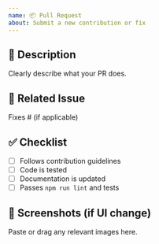 ```yaml
---
name: 📦 Pull Request
about: Submit a new contribution or fix
---
```


## 🧠 Description

Clearly describe what your PR does.

## 🧪 Related Issue

Fixes # (if applicable)

## ✅ Checklist

- [ ] Follows contribution guidelines
- [ ] Code is tested
- [ ] Documentation is updated
- [ ] Passes `npm run lint` and tests

## 📸 Screenshots (if UI change)

Paste or drag any relevant images here.
